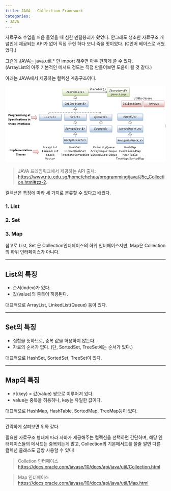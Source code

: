 ```yaml
---
title: JAVA - Collection Framework
categories:
- JAVA
---
```


자료구조 수업을 처음 들었을 때 심한 멘탈붕괴가 왔었다.
안그래도 생소한 자료구조 개념인데 제공되는 API가 없어 직접 구현 하다 보니 죽을 맛이었다. (C언어 베이스로 배웠었다.)


그런데 JAVA는 java.util.* 만 import 해주면 아주 편하게 쓸 수 있다.  
(ArrayList의 아주 기본적인 메서드 정도는 직접 만들어보면 도움이 될 것 같다.)


아래는 JAVA에서 제공하는 컬렉션 계층구조이다.


![](Collection_interfaces.png)
> JAVA 프레임워크에서 제공하는 API
> 출처: https://www.ntu.edu.sg/home/ehchua/programming/java/J5c_Collection.html#zz-2.




컬렉션은 특징에 따라 세 가지로 분류할 수 있다고 배웠다.


### 1. List
### 2. Set
### 3. Map


참고로 List, Set 은 Collection인터페이스의 하위 인터페이스지만,  Map은 Collection의 하위 인터페이스가 아니다.

<hr>

## List의 특징 
* 순서(index)가 있다.
* 값(value)의 중복이 허용된다.

대표적으로 ArrayList, LinkedList(Queue) 등이 있다.

<hr>

## Set의 특징
* 집합을 뜻하므로, 중복 값을 허용하지 않는다.
* 자료의 순서가 없다. (단, SortedSet, TreeSet에는 순서가 있다.)

대표적으로 HashSet, SortedSet, TreeSet이 있다.


<hr>

## Map의 특징
* 키(key) = 값(value) 쌍으로 이루어져 있다.
* value는 중복을 허용하나, key는 유일한 값이다.

대표적으로 HashMap, HashTable, SortedMap, TreeMap등이 있다.

<hr>

간략하게 살펴보면 위와 같다.

필요한 자료구조 형태에 따라 자바가 제공해주는 컬렉션을 선택하면 간단하며,
해당 인터페이스들의 메서드는 중복되는게 많고, Collection의 기본메서드를 쓸줄 알면
다른 컬렉션 클래스도 금방 사용할 수 있다!


> Colletion 인터페이스
>https://docs.oracle.com/javase/10/docs/api/java/util/Collection.html

> Map 인터페이스
>https://docs.oracle.com/javase/10/docs/api/java/util/Map.html
